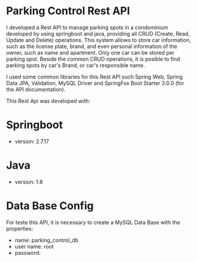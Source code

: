 # Parking Control Rest API

I developed a Rest API to manage parking spots in a condominium developed by using springboot and java, providing all CRUD (Create, Read, Update and Delete) operations.
This system allows to store car information, such as the license plate, brand, and even personal information of the owner, such as name and apartment.
Only one car can be stored per parking spot.
Beside the common CRUD operations, it is posible to find parking spots by car's Brand, or car's responsible name.


I used some common libraries for this Rest API such Spring Web, Spring Data JPA, Validation, MySQL Driver and
SpringFox Boot Starter 3.0.0 (for the API documentation).


This Rest Api was developed with:

# Springboot
- version: 2.7.17

# Java
- version: 1.8

# Data Base Config 
For teste this API, it is necessary to create a MySQL Data Base with the properties: 
- name: parking_control_db
- user name: root
- password: 
